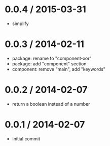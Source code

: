 
0.0.4 / 2015-03-31
==================

  * simplify

0.0.3 / 2014-02-11
==================

  * package: rename to "component-xor"
  * package: add "component" section
  * component: remove "main", add "keywords"

0.0.2 / 2014-02-07
==================

  * return a boolean instead of a number

0.0.1 / 2014-02-07
==================

  * Initial commit
